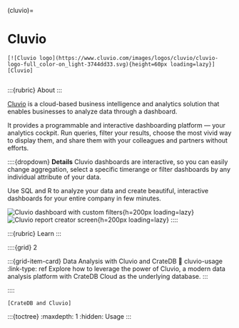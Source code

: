(cluvio)=
# Cluvio

```{div} .float-right
[![Cluvio logo](https://www.cluvio.com/images/logos/cluvio/cluvio-logo-full_color-on_light-3744dd33.svg){height=60px loading=lazy}][Cluvio]
```
```{div} .clearfix
```

:::{rubric} About
:::

[Cluvio] is a cloud-based business intelligence and analytics solution that
enables businesses to analyze data through a dashboard.

It provides a programmable and interactive dashboarding platform — your analytics
cockpit. Run queries, filter your results, choose the most vivid way to display them,
and share them with your colleagues and partners without efforts.

::::{dropdown} **Details**
Cluvio dashboards are interactive, so you can easily change aggregation, select a
specific timerange or filter dashboards by any individual attribute of your data.

Use SQL and R to analyze your data and create beautiful, interactive dashboards for
your entire company in few minutes.

![Cluvio dashboard with custom filters](https://github.com/crate/crate-clients-tools/assets/453543/49ca6a35-239e-4915-951c-db6649fd35a4){h=200px loading=lazy}
![Cluvio report creator screen](https://github.com/crate/crate-clients-tools/assets/453543/844a5ffd-0b92-4c77-8cdd-0b5cc5b392b1){h=200px loading=lazy}
::::

:::{rubric} Learn
:::

::::{grid} 2

:::{grid-item-card} Data Analysis with Cluvio and CrateDB
:link: cluvio-usage
:link-type: ref
Explore how to leverage the power of Cluvio, a modern data analysis platform
with CrateDB Cloud as the underlying database.
:::

::::


```{seealso}
[CrateDB and Cluvio]
```

:::{toctree}
:maxdepth: 1
:hidden:
Usage <usage>
:::


[Cluvio]: https://www.cluvio.com/
[CrateDB and Cluvio]: https://cratedb.com/integrations/cratedb-and-cluvio
